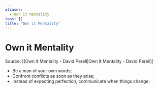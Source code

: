 ```yaml
---
aliases:
  - Own it Mentality
tags: []
title: "Own it Mentality"
---
```


# Own it Mentality

Source: [[Own It Mentality - David Perell|Own It Mentality - David Perell]]

- Be a man of your own words;
- Confront conflicts as soon as they arise;
- Instead of expecting perfection, communicate when things change;